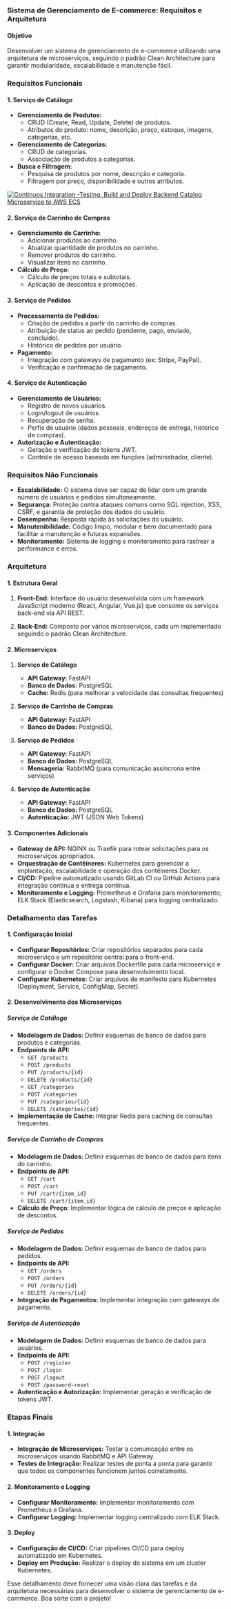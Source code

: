 ### Sistema de Gerenciamento de E-commerce: Requisitos e Arquitetura

#### Objetivo
Desenvolver um sistema de gerenciamento de e-commerce utilizando uma arquitetura de microserviços, seguindo o padrão Clean Architecture para garantir modularidade, escalabilidade e manutenção fácil.

### Requisitos Funcionais

#### 1. Serviço de Catálogo
- **Gerenciamento de Produtos:**
  - CRUD (Create, Read, Update, Delete) de produtos.
  - Atributos do produto: nome, descrição, preço, estoque, imagens, categorias, etc.
- **Gerenciamento de Categorias:**
  - CRUD de categorias.
  - Associação de produtos a categorias.
- **Busca e Filtragem:**
  - Pesquisa de produtos por nome, descrição e categoria.
  - Filtragem por preço, disponibilidade e outros atributos.

[![Continuos Integration -Testing, Build and Deploy Backend Catalog Microservice to AWS ECS](https://github.com/maxsonferovante/catalog-microservice/actions/workflows/workflowTestingAndDeploy.yaml/badge.svg)](https://github.com/maxsonferovante/catalog-microservice/actions/workflows/workflowTestingAndDeploy.yaml)

#### 2. Serviço de Carrinho de Compras
- **Gerenciamento de Carrinho:**
  - Adicionar produtos ao carrinho.
  - Atualizar quantidade de produtos no carrinho.
  - Remover produtos do carrinho.
  - Visualizar itens no carrinho.
- **Cálculo de Preço:**
  - Cálculo de preços totais e subtotais.
  - Aplicação de descontos e promoções.

#### 3. Serviço de Pedidos
- **Processamento de Pedidos:**
  - Criação de pedidos a partir do carrinho de compras.
  - Atribuição de status ao pedido (pendente, pago, enviado, concluído).
  - Histórico de pedidos por usuário.
- **Pagamento:**
  - Integração com gateways de pagamento (ex: Stripe, PayPal).
  - Verificação e confirmação de pagamento.

#### 4. Serviço de Autenticação
- **Gerenciamento de Usuários:**
  - Registro de novos usuários.
  - Login/logout de usuários.
  - Recuperação de senha.
  - Perfis de usuário (dados pessoais, endereços de entrega, histórico de compras).
- **Autorização e Autenticação:**
  - Geração e verificação de tokens JWT.
  - Controle de acesso baseado em funções (administrador, cliente).

### Requisitos Não Funcionais
- **Escalabilidade:** O sistema deve ser capaz de lidar com um grande número de usuários e pedidos simultaneamente.
- **Segurança:** Proteção contra ataques comuns como SQL injection, XSS, CSRF, e garantia de proteção dos dados do usuário.
- **Desempenho:** Resposta rápida às solicitações do usuário.
- **Manutenibilidade:** Código limpo, modular e bem documentado para facilitar a manutenção e futuras expansões.
- **Monitoramento:** Sistema de logging e monitoramento para rastrear a performance e erros.

### Arquitetura

#### 1. Estrutura Geral

1. **Front-End:** Interface do usuário desenvolvida com um framework JavaScript moderno (React, Angular, Vue.js) que consome os serviços back-end via API REST.

2. **Back-End:** Composto por vários microserviços, cada um implementado seguindo o padrão Clean Architecture.

#### 2. Microserviços

1. **Serviço de Catálogo**
   - **API Gateway:** FastAPI
   - **Banco de Dados:** PostgreSQL
   - **Cache:** Redis (para melhorar a velocidade das consultas frequentes)

2. **Serviço de Carrinho de Compras**
   - **API Gateway:** FastAPI
   - **Banco de Dados:** PostgreSQL

3. **Serviço de Pedidos**
   - **API Gateway:** FastAPI
   - **Banco de Dados:** PostgreSQL
   - **Mensageria:** RabbitMQ (para comunicação assíncrona entre serviços)

4. **Serviço de Autenticação**
   - **API Gateway:** FastAPI
   - **Banco de Dados:** PostgreSQL
   - **Autenticação:** JWT (JSON Web Tokens)

#### 3. Componentes Adicionais
- **Gateway de API:** NGINX ou Traefik para rotear solicitações para os microserviços apropriados.
- **Orquestração de Contêineres:** Kubernetes para gerenciar a implantação, escalabilidade e operação dos contêineres Docker.
- **CI/CD:** Pipeline automatizado usando GitLab CI ou GitHub Actions para integração contínua e entrega contínua.
- **Monitoramento e Logging:** Prometheus e Grafana para monitoramento; ELK Stack (Elasticsearch, Logstash, Kibana) para logging centralizado.

### Detalhamento das Tarefas

#### 1. Configuração Inicial
- **Configurar Repositórios:** Criar repositórios separados para cada microserviço e um repositório central para o front-end.
- **Configurar Docker:** Criar arquivos Dockerfile para cada microserviço e configurar o Docker Compose para desenvolvimento local.
- **Configurar Kubernetes:** Criar arquivos de manifesto para Kubernetes (Deployment, Service, ConfigMap, Secret).

#### 2. Desenvolvimento dos Microserviços

##### Serviço de Catálogo
- **Modelagem de Dados:** Definir esquemas de banco de dados para produtos e categorias.
- **Endpoints de API:**
  - `GET /products`
  - `POST /products`
  - `PUT /products/{id}`
  - `DELETE /products/{id}`
  - `GET /categories`
  - `POST /categories`
  - `PUT /categories/{id}`
  - `DELETE /categories/{id}`
- **Implementação de Cache:** Integrar Redis para caching de consultas frequentes.

##### Serviço de Carrinho de Compras
- **Modelagem de Dados:** Definir esquemas de banco de dados para itens do carrinho.
- **Endpoints de API:**
  - `GET /cart`
  - `POST /cart`
  - `PUT /cart/{item_id}`
  - `DELETE /cart/{item_id}`
- **Cálculo de Preço:** Implementar lógica de cálculo de preços e aplicação de descontos.

##### Serviço de Pedidos
- **Modelagem de Dados:** Definir esquemas de banco de dados para pedidos.
- **Endpoints de API:**
  - `GET /orders`
  - `POST /orders`
  - `PUT /orders/{id}`
  - `DELETE /orders/{id}`
- **Integração de Pagamentos:** Implementar integração com gateways de pagamento.

##### Serviço de Autenticação
- **Modelagem de Dados:** Definir esquemas de banco de dados para usuários.
- **Endpoints de API:**
  - `POST /register`
  - `POST /login`
  - `POST /logout`
  - `POST /password-reset`
- **Autenticação e Autorização:** Implementar geração e verificação de tokens JWT.

### Etapas Finais

#### 1. Integração
- **Integração de Microserviços:** Testar a comunicação entre os microserviços usando RabbitMQ e API Gateway.
- **Testes de Integração:** Realizar testes de ponta a ponta para garantir que todos os componentes funcionem juntos corretamente.

#### 2. Monitoramento e Logging
- **Configurar Monitoramento:** Implementar monitoramento com Prometheus e Grafana.
- **Configurar Logging:** Implementar logging centralizado com ELK Stack.

#### 3. Deploy
- **Configuração de CI/CD:** Criar pipelines CI/CD para deploy automatizado em Kubernetes.
- **Deploy em Produção:** Realizar o deploy do sistema em um cluster Kubernetes.

Esse detalhamento deve fornecer uma visão clara das tarefas e da arquitetura necessárias para desenvolver o sistema de gerenciamento de e-commerce. Boa sorte com o projeto!